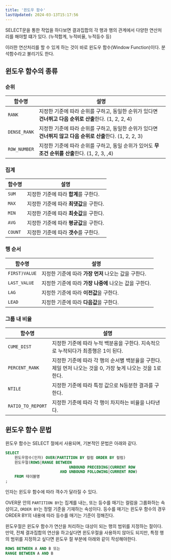 ```yaml
---
title: '윈도우 함수'
lastUpdated: 2024-03-13T15:17:56
---
```


SELECT문을 통한 작업을 하다보면 결과집합의 각 행과 행의 관계에서 다양한 연산처리를 해야할 떄가 있다. (누적합계, 누적비율, 누적등수 등)

이러한 연산처리를 할 수 있게 하는 것이 바로 윈도우 함수(Window Function)이다. 분석함수라고 불리기도 한다.

## 윈도우 함수의 종류

### 순위

|함수명|설명|
|-|-|
|`RANK`|지정한 기준에 따라 순위를 구하고, 동일한 순위가 있다면 **건너뛰고 다음 순위로 산출**한다. (1, 2, 2, 4)|
|`DENSE_RANK`|지정한 기준에 따라 순위를 구하고, 동일한 순위가 있다면 **건너뛰지 않고 다음 순위로 산출**한다. (1, 2, 2, 3)|
|`ROW_NUMBER`|지정한 기준에 따라 순위를 구하고, 동일 순위가 있어도 **무조건 순위를 산출**한다. (1, 2, 3, ,4)|

### 집계

|함수명|설명|
|-|-|
|`SUM`|지정한 기준에 따라 **합계**를 구한다.|
|`MAX`|지정한 기준에 따라 **최댓값**을 구한다.|
|`MIN`|지정한 기준에 따라 **최솟값**을 구한다.|
|`AVG`|지정한 기준에 따라 **평균값**을 구한다.|
|`COUNT`|지정한 기준에 따라 **갯수**를 구한다.|


### 행 순서

|함수명|설명|
|-|-|
|`FIRST)VALUE`|지정한 기준에 따라 **가장 먼저** 나오는 값을 구한다.|
|`LAST_VALUE`|지정한 기준에 따라 **가장 나중에** 나오는 값을 구한다.|
|`LAG`|지정한 기준에 따라 **이전값**을 구한다.|
|`LEAD`|지정한 기준에 따라 **다음값**을 구한다.|

### 그룹 내 비율

|함수명|설명|
|-|-|
|`CUME_DIST`|지정한 기준에 따라 누적 백분융을 구한다. 지속적으로 누적되다가 최종행은 1이 된다.|
|`PERCENT_RANK`|지정한 기준에 따라 각 행의 순서별 백분율을 구한다. 제일 먼저 나오는 것을 0, 가장 늦게 나오는 것을 1로 한다.|
|`NTILE`|지정한 기준에 따라 특정 값으로 N등분한 결과를 구한다.|
|`RATIO_TO_REPORT`|지정한 기준에 따라 각 행이 차지하는 비율을 나타낸다.|


## 윈도우 함수 문법

윈도우 함수는 SELECT 절에서 사용되며, 기본적인 문법은 아래와 같다.

```sql
SELECT
    윈도우함수(인자) OVER(PARTITION BY 컬럼 ORDER BY 컬럼)
    윈도우절(ROWS|RANGE BETWEEN
                            UNBOUND PRECEDING|CURRENT ROW
                        AND UNBOUND FOLLOWING|CURRENT ROW)
    FROM 테이블명
;
```

인자는 윈도우 함수에 따라 객수가 달라질 수 있다.

OVER문 안의 `PARTITION BY`는 집계를 내는, 또는 등수를 매기는 컬럼을 그룹화하는 속성이고, `ORDER BY`는 정렬 기준을 기재하는 속성이다. 등수를 매기는 윈도우 함수의 경우 ORDER BY의 내용에 따라 등수를 매기는 기준이 정해진다.

윈도우절은 윈도우 함수가 연산을 처리하는 대상이 되는 행의 범위를 지정하는 절이다. 만약, 전체 결과집합의 연산을 하고싶다면 윈도우절을 사용하지 않아도 되지만, 특정 행의 범위를 지정하고 싶다면 윈도우 절 부분에 아래와 같이 작성해야한다.

```sql
ROWS BETWEEN A AND B 또는
RANGE BETWEEN A AND B
```



